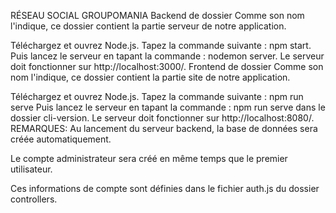 RÉSEAU SOCIAL GROUPOMANIA
Backend de dossier
Comme son nom l'indique, ce dossier contient la partie serveur de notre application.

Téléchargez et ouvrez Node.js.
Tapez la commande suivante : npm start.
Puis lancez le serveur en tapant la commande : nodemon server.
Le serveur doit fonctionner sur http://localhost:3000/.
Frontend de dossier
Comme son nom l'indique, ce dossier contient la partie site de notre application.

Téléchargez et ouvrez Node.js.
Tapez la commande suivante : npm run serve
Puis lancez le serveur en tapant la commande : npm run serve dans le dossier cli-version.
Le serveur doit fonctionner sur http://localhost:8080/.
REMARQUES:
Au lancement du serveur backend, la base de données sera créée automatiquement.

Le compte administrateur sera créé en même temps que le premier utilisateur.

Ces informations de compte sont définies dans le fichier auth.js du dossier controllers.
